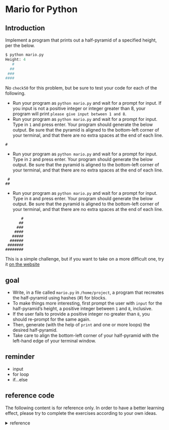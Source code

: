 # Mario for Python

## Introduction

Implement a program that prints out a half-pyramid of a specified height, per the below.

```Python
$ python mario.py
Height: 4
   #
  ##
 ###
####
```

No `check50` for this problem, but be sure to test your code for each of the following.

- Run your program as `python mario.py` and wait for a prompt for input. If you input is not a positive integer or integer greater than 8, your program will print `please give input between 1 and 8`.
- Run your program as `python mario.py` and wait for a prompt for input. Type in `1` and press enter. Your program should generate the below output. Be sure that the pyramid is aligned to the bottom-left corner of your terminal, and that there are no extra spaces at the end of each line.

```shell
#
```

- Run your program as `python mario.py` and wait for a prompt for input. Type in `2` and press enter. Your program should generate the below output. Be sure that the pyramid is aligned to the bottom-left corner of your terminal, and that there are no extra spaces at the end of each line.

```shell
 #
##
```

- Run your program as `python mario.py` and wait for a prompt for input. Type in `8` and press enter. Your program should generate the below output. Be sure that the pyramid is aligned to the bottom-left corner of your terminal, and that there are no extra spaces at the end of each line.

```shell
       #
      ##
     ###
    ####
   #####
  ######
 #######
########
```

This is a simple challenge, but if you want to take on a more difficult one, try it [on the website](https://cs50.harvard.edu/x/2020/psets/6/)

## goal

- Write, in a file called `mario.py` in `/home/project`, a program that recreates the half-pyramid using hashes (#) for blocks.
- To make things more interesting, first prompt the user with `input` for the half-pyramid’s height, a positive integer between `1` and `8`, inclusive.
- If the user fails to provide a positive integer no greater than `8`, you should re-prompt for the same again.
- Then, generate (with the help of `print` and one or more loops) the desired half-pyramid.
- Take care to align the bottom-left corner of your half-pyramid with the left-hand edge of your terminal window.

## reminder

- input
- for loop
- if...else

## reference code

The following content is for reference only. In order to have a better learning effect, please try to complete the exercises according to your own ideas.

<details>
<summary>reference</summary>

```Python
height = int(input("Height: "))


if height > 0 and height < 9:
    for i in range(height):
        print(" "*(height-i)+"#"*(i+1))
else:
    print("please give input between 1 and 8")
```

</details>